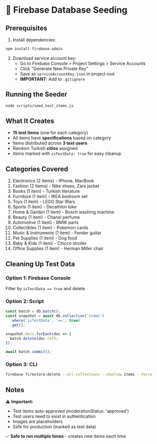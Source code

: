 # 🌱 Firebase Database Seeding

## Prerequisites

1. Install dependencies:
```bash
npm install firebase-admin
```

2. Download service account key:
   - Go to Firebase Console > Project Settings > Service Accounts
   - Click "Generate New Private Key"
   - Save as `serviceAccountKey.json` in project root
   - **IMPORTANT:** Add to `.gitignore`

## Running the Seeder

```bash
node scripts/seed_test_items.js
```

## What It Creates

- **15 test items** (one for each category)
- All items have **specifications** based on category
- Items distributed across **3 test users**
- Random Turkish **cities** assigned
- Items marked with `isTestData: true` for easy cleanup

## Categories Covered

1. Electronics (2 items) - iPhone, MacBook
2. Fashion (2 items) - Nike shoes, Zara jacket
3. Books (1 item) - Turkish literature
4. Furniture (1 item) - IKEA bedroom set
5. Toys (1 item) - LEGO Star Wars
6. Sports (1 item) - Decathlon bike
7. Home & Garden (1 item) - Bosch washing machine
8. Beauty (1 item) - Chanel perfume
9. Automotive (1 item) - BMW parts
10. Collectibles (1 item) - Pokemon cards
11. Music & Instruments (1 item) - Fender guitar
12. Pet Supplies (1 item) - Dog food
13. Baby & Kids (1 item) - Chicco stroller
14. Office Supplies (1 item) - Herman Miller chair

## Cleaning Up Test Data

### Option 1: Firebase Console
Filter by `isTestData == true` and delete

### Option 2: Script
```javascript
const batch = db.batch();
const snapshot = await db.collection('items')
  .where('isTestData', '==', true)
  .get();

snapshot.docs.forEach(doc => {
  batch.delete(doc.ref);
});

await batch.commit();
```

### Option 3: CLI
```bash
firebase firestore:delete --all-collections --shallow items --force
```

## Notes

⚠️ **Important:**
- Test items auto-approved (moderationStatus: 'approved')
- Test users need to exist in authentication
- Images are placeholders
- Safe for production (marked as test data)

✅ **Safe to run multiple times** - creates new items each time
